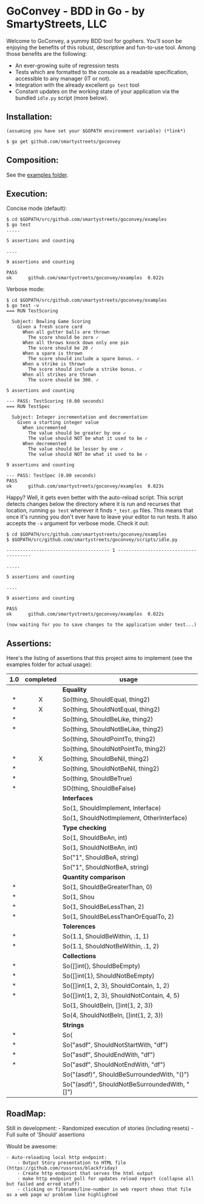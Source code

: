 GoConvey - BDD in Go - by SmartyStreets, LLC
============================================

Welcome to GoConvey, a yummy BDD tool for gophers. You'll soon be enjoying the benefits of
this robust, descriptive and fun-to-use tool. Among those benefits are the following:

- An ever-growing suite of regression tests
- Tests which are formatted to the console as a readable specification, accessible to any manager (IT or not).
- Integration with the already excellent `go test` tool
- Constant updates on the working state of your application via the bundled `idle.py` script (more below).


Installation:
-------------

	(assuming you have set your $GOPATH environment variable) (*link*)
	
	$ go get github.com/smartystreets/goconvey



Composition:
------------

See the [examples folder](https://github.com/smartystreets/goconvey/tree/master/examples).


Execution:
----------

Concise mode (default):

	$ cd $GOPATH/src/github.com/smartystreets/goconvey/examples
	$ go test
	.....

	5 assertions and counting

	....

	9 assertions and counting

	PASS
	ok  	github.com/smartystreets/goconvey/examples	0.022s



Verbose mode:

	$ cd $GOPATH/src/github.com/smartystreets/goconvey/examples
	$ go test -v
	=== RUN TestScoring

	  Subject: Bowling Game Scoring 
	    Given a fresh score card 
	      When all gutter balls are thrown 
	        The score should be zero ✓
	      When all throws knock down only one pin 
	        The score should be 20 ✓
	      When a spare is thrown 
	        The score should include a spare bonus. ✓
	      When a strike is thrown 
	        The score should include a strike bonus. ✓
	      When all strikes are thrown 
	        The score should be 300. ✓

	5 assertions and counting

	--- PASS: TestScoring (0.00 seconds)
	=== RUN TestSpec

	  Subject: Integer incrementation and decrementation 
	    Given a starting integer value 
	      When incremented 
	        The value should be greater by one ✓
	        The value should NOT be what it used to be ✓
	      When decremented 
	        The value should be lesser by one ✓
	        The value should NOT be what it used to be ✓

	9 assertions and counting

	--- PASS: TestSpec (0.00 seconds)
	PASS
	ok  	github.com/smartystreets/goconvey/examples	0.023s


Happy? Well, it gets even better with the auto-reload script.  This script detects changes below
the directory where it is run and recurses that location, running `go test` wherever it finds
`*_test.go` files. This means that once it's running you don't ever have to leave your editor
to run tests.  It also accepts the `-v` argument for verbose mode. Check it out:

	$ cd $GOPATH/src/github.com/smartystreets/goconvey/examples
	$ $GOPATH/src/github.com/smartystreets/goconvey/scripts/idle.py

	-------------------------------------- 1 --------------------------------------

	.....

	5 assertions and counting

	....

	9 assertions and counting

	PASS
	ok  	github.com/smartystreets/goconvey/examples	0.022s

	(now waiting for you to save changes to the application under test...)


Assertions:
-----------

Here's the listing of assertions that this project aims to implement 
(see the examples folder for actual usage):


 1.0  | completed |usage
:----:|:---------:|-----
      |           |__Equality__
*     |X          |So(thing, ShouldEqual, thing2)
*     |X          |So(thing, ShouldNotEqual, thing2)
*     |           |So(thing, ShouldBeLike, thing2)
*     |           |So(thing, ShouldNotBeLike, thing2)
      |           |So(thing, ShouldPointTo, thing2)
      |           |So(thing, ShouldNotPointTo, thing2)
*     |X          |So(thing, ShouldBeNil, thing2)
*     |           |So(thing, ShouldNotBeNil, thing2)
*     |           |So(thing, ShouldBeTrue)
*     |           |SO(thing, ShouldBeFalse)
      |           |__Interfaces__
      |           |So(1, ShouldImplement, Interface)
      |           |So(1, ShouldNotImplement, OtherInterface)
      |           |__Type checking__
      |           |So(1, ShouldBeAn, int)
      |           |So(1, ShouldNotBeAn, int)
      |           |So("1", ShouldBeA, string)
      |           |So("1", ShouldNotBeA, string)
      |           |__Quantity comparison__
*     |           |So(1, ShouldBeGreaterThan, 0)
*     |           |So(1, Shou|ldBeGreaterThanOrEqualTo, 0)
*     |           |So(1, ShouldBeLessThan, 2)
*     |           |So(1, ShouldBeLessThanOrEqualTo, 2)
      |           |__Tolerences__
*     |           |So(1.1, ShouldBeWithin, .1, 1)
*     |           |So(1.1, ShouldNotBeWithin, .1, 2)
      |           |__Collections__
*     |           |So([]int{}, ShouldBeEmpty)
*     |           |So([]int{1}, ShouldNotBeEmpty)
*     |           |So([]int{1, 2, 3}, ShouldContain, 1, 2)
*     |           |So([]int{1, 2, 3}, ShouldNotContain, 4, 5)
      |           |So(1, ShouldBeIn, []int{1, 2, 3})
      |           |So(4, ShouldNotBeIn, []int{1, 2, 3})
      |           |__Strings__
*     |           |So(|"asdf", ShouldStartWith, "as")
*     |           |So("asdf", ShouldNotStartWith, "df")
*     |           |So("asdf", ShouldEndWith, "df")
*     |           |So("asdf", ShouldNotEndWith, "df")
      |           |So("(asdf)", ShouldBeSurroundedWith, "()")
      |           |So("(asdf)", ShouldNotBeSurroundedWith, "[]")



RoadMap:
--------

Still in development:
	- Randomized execution of stories (including resets)
	- Full suite of 'Should' assertions


Would be awesome:

	- Auto-reloading local http endpoint:
		- Output Story presentation to HTML file (https://github.com/russross/blackfriday)
		- Create http endpoint that serves the html output
		- make http endpoint poll for updates reload report (collapse all but failed and erred stuff)
		- clicking on filename/line-number in web report shows that file as a web page w/ problem line highlighted